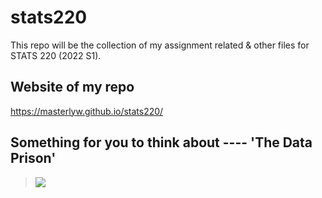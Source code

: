 # stats220
This repo will be the collection of my assignment related & other files for STATS 220 (2022 S1).

## Website of my repo
https://masterlyw.github.io/stats220/

## Something for you to think about ---- 'The Data Prison'
> ![](https://images.prismic.io/sketchplanations/a37c3451-b698-4d79-a378-a2545058f99a_190065273051.jpg?auto=format&ixlib=react-9.0.3&h=1887.557603686636&w=1600&q=50&dpr=2)
